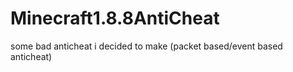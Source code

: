 # Minecraft1.8.8AntiCheat
some bad anticheat i decided to make (packet based/event based anticheat)
